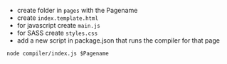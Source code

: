 - create folder in `pages` with the Pagename
- create `index.template.html`
- for javascript create `main.js`
- for SASS create `styles.css`
- add a new script in package.json that runs the compiler for that page
```
node compiler/index.js $Pagename
```
